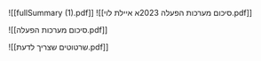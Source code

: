 ![[fullSummary (1).pdf]]
![[סיכום מערכות הפעלה 2023א איילת לוי.pdf]]

![[סיכום מערכות הפעלה.pdf]]

![[שרטוטים שצריך לדעת.pdf]]